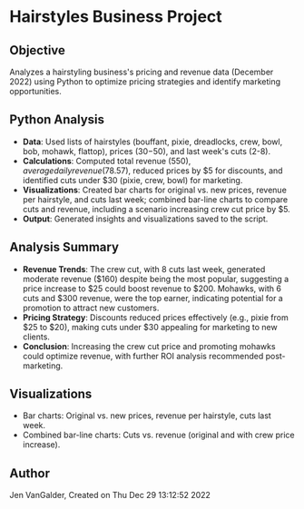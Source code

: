 # Hairstyles Business Project

## Objective
Analyzes a hairstyling business's pricing and revenue data (December 2022) using Python to optimize pricing strategies and identify marketing opportunities.

## Python Analysis
- **Data**: Used lists of hairstyles (bouffant, pixie, dreadlocks, crew, bowl, bob, mohawk, flattop), prices ($30-$50), and last week's cuts (2-8).
- **Calculations**: Computed total revenue ($550), average daily revenue ($78.57), reduced prices by $5 for discounts, and identified cuts under $30 (pixie, crew, bowl) for marketing.
- **Visualizations**: Created bar charts for original vs. new prices, revenue per hairstyle, and cuts last week; combined bar-line charts to compare cuts and revenue, including a scenario increasing crew cut price by $5.
- **Output**: Generated insights and visualizations saved to the script.

## Analysis Summary
- **Revenue Trends**: The crew cut, with 8 cuts last week, generated moderate revenue ($160) despite being the most popular, suggesting a price increase to $25 could boost revenue to $200. Mohawks, with 6 cuts and $300 revenue, were the top earner, indicating potential for a promotion to attract new customers.
- **Pricing Strategy**: Discounts reduced prices effectively (e.g., pixie from $25 to $20), making cuts under $30 appealing for marketing to new clients.
- **Conclusion**: Increasing the crew cut price and promoting mohawks could optimize revenue, with further ROI analysis recommended post-marketing.

## Visualizations
- Bar charts: Original vs. new prices, revenue per hairstyle, cuts last week.
- Combined bar-line charts: Cuts vs. revenue (original and with crew price increase).

## Author
Jen VanGalder, Created on Thu Dec 29 13:12:52 2022
